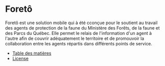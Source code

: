 # Foretô
Foretô est une solution mobile qui à été cconçue pour le soutient au travail des agents de protection de la faune du Ministère des Forêts, de la faune et des Parcs du Québec. 
Elle permet le relais de l'information d'un agent à l'autre afin de couvrir adéquatement le territoire et de promouvoir la collaboration entre les agents répartis dans différents points de service.

* [Table des matières](doc/TOC.md)
* [License](LICENSE.txt)






